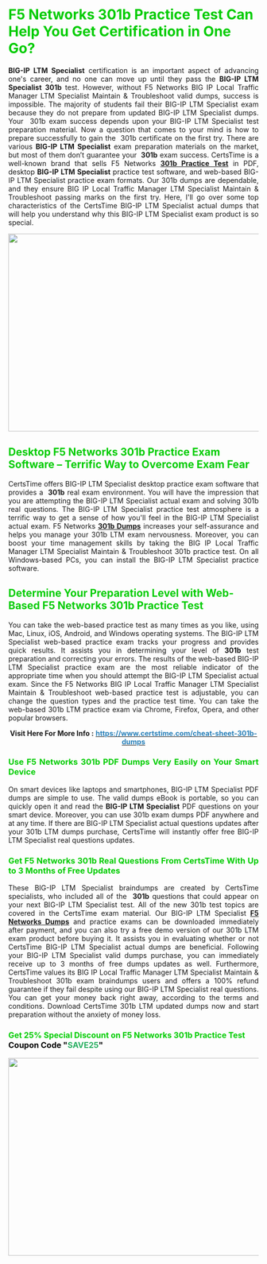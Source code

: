 <h1><span style="color:#00cc00;"><strong>F5 Networks 301b Practice Test Can Help You Get Certification in One Go?</strong></span></h1>

<p style="text-align: justify;"><strong>BIG-IP LTM Specialist</strong> certification is an important aspect of advancing one's career, and no one can move up until they pass the <strong>BIG-IP LTM Specialist</strong> <strong>301b</strong> test. However, without F5 Networks BIG IP Local Traffic Manager LTM Specialist Maintain & Troubleshoot valid dumps, success is impossible. The majority of students fail their BIG-IP LTM Specialist exam because they do not prepare from updated BIG-IP LTM Specialist dumps. Your  301b exam success depends upon your BIG-IP LTM Specialist test preparation material. Now a question that comes to your mind is how to prepare successfully to gain the  301b certificate on the first try. There are various <strong>BIG-IP LTM Specialist</strong> exam preparation materials on the market, but most of them don’t guarantee your <strong> 301b</strong> exam success. CertsTime is a well-known brand that sells F5 Networks <strong><a href="https://www.certstime.com/cheat-sheet-301b-dumps">301b Practice Test</a></strong> in PDF, desktop <strong>BIG-IP LTM Specialist</strong> practice test software, and web-based BIG-IP LTM Specialist<strong> </strong>practice exam formats. Our 301b dumps are dependable, and they ensure BIG IP Local Traffic Manager LTM Specialist Maintain & Troubleshoot passing marks on the first try. Here, I'll go over some top characteristics of the CertsTime BIG-IP LTM Specialist actual dumps that will help you understand why this BIG-IP LTM Specialist exam product is so special.</p>

<p style="text-align: center;"><a href="https://www.certstime.com/cheat-sheet-301b-dumps"><img alt="" src="https://i.imgur.com/wlGiNOk.jpg" style="width: 700px; height: 398px;" /></a></p>

<h2><span style="color:#00cc00;"><strong>Desktop F5 Networks 301b Practice Exam Software – Terrific Way to Overcome Exam Fear</strong></span></h2>

<p style="text-align: justify;">CertsTime offers BIG-IP LTM Specialist desktop practice exam software that provides a <strong> 301b</strong> real exam environment. You will have the impression that you are attempting the BIG-IP LTM Specialist actual exam and solving 301b real questions. The BIG-IP LTM Specialist practice test atmosphere is a terrific way to get a sense of how you'll feel in the BIG-IP LTM Specialist actual exam. F5 Networks <strong><a href="https://www.certstime.com/cheat-sheet-301b-dumps">301b Dumps</a></strong> increases your self-assurance and helps you manage your 301b LTM exam nervousness. Moreover, you can boost your time management skills by taking the BIG IP Local Traffic Manager LTM Specialist Maintain & Troubleshoot 301b practice test. On all Windows-based PCs, you can install the BIG-IP LTM Specialist practice software.</p>

<h2><span style="color:#00cc00;"><strong>Determine Your Preparation Level with Web-Based F5 Networks 301b Practice Test</strong></span></h2>

<p style="text-align: justify;">You can take the web-based practice test as many times as you like, using Mac, Linux, iOS, Android, and Windows operating systems. The BIG-IP LTM Specialist web-based practice exam tracks your progress and provides quick results. It assists you in determining your level of <strong> 301b</strong> test preparation and correcting your errors. The results of the web-based BIG-IP LTM Specialist practice exam are the most reliable indicator of the appropriate time when you should attempt the BIG-IP LTM Specialist actual exam. Since the F5 Networks BIG IP Local Traffic Manager LTM Specialist Maintain & Troubleshoot web-based practice test is adjustable, you can change the question types and the practice test time. You can take the web-based 301b LTM practice exam via Chrome, Firefox, Opera, and other popular browsers.</p>

<p style="text-align: center;"><strong>Visit Here For More Info :</strong> <strong><a href="https://www.certstime.com/cheat-sheet-301b-dumps"><span style="color:#2980b9;">https://www.certstime.com/cheat-sheet-301b-dumps</span></a></strong></p>

<h3 style="text-align: justify;"><span style="color:#00cc00;"><strong>Use F5 Networks 301b PDF Dumps Very Easily on Your Smart Device</strong></span></h3>

<p style="text-align: justify;">On smart devices like laptops and smartphones, BIG-IP LTM Specialist PDF dumps are simple to use. The valid dumps eBook is portable, so you can quickly open it and read the <strong>BIG-IP LTM Specialist</strong> PDF questions on your smart device. Moreover, you can use 301b exam dumps PDF anywhere and at any time. If there are BIG-IP LTM Specialist actual questions updates after your 301b LTM dumps purchase, CertsTime will instantly offer free BIG-IP LTM Specialist real questions updates.</p>

<h3 style="text-align: justify;"><span style="color:#00cc00;"><strong>Get F5 Networks 301b Real Questions From CertsTime With Up to 3 Months of Free Updates</strong></span></h3>

<p style="text-align: justify;">These BIG-IP LTM Specialist braindumps are created by CertsTime specialists, who included all of the <strong> 301b</strong> questions that could appear on your next BIG-IP LTM Specialist test. All of the new 301b test topics are covered in the CertsTime exam material. Our BIG-IP LTM Specialist <strong><a href="https://www.certstime.com/cheat-sheet-f5-networks-dumps">F5 Networks Dumps</a></strong> and practice exams can be downloaded immediately after payment, and you can also try a free demo version of our 301b LTM exam product before buying it. It assists you in evaluating whether or not CertsTime BIG-IP LTM Specialist actual dumps are beneficial. Following your BIG-IP LTM Specialist valid dumps purchase, you can immediately receive up to 3 months of free dumps updates as well. Furthermore, CertsTime values its BIG IP Local Traffic Manager LTM Specialist Maintain & Troubleshoot 301b exam braindumps users and offers a 100% refund guarantee if they fail despite using our BIG-IP LTM Specialist real questions. You can get your money back right away, according to the terms and conditions. Download CertsTime 301b LTM updated dumps now and start preparation without the anxiety of money loss.</p>

<h3 style="text-align: justify;"><strong><span style="font-size:16px;"><strong><span style="color:#00cc00;">Get 25% Special Discount on F5 Networks 301b Practice Test</span></strong><br />
<strong><span style="color:#000000;">Coupon Code</span></strong> <strong><span style="color:#000000;">"</span><span style="color:#27ae60;">SAVE</span><font color="#27ae60">25</font><span style="color:#000000;">"</span></strong></span></strong></h3>

<p style="text-align: center;"><strong><a href="https://www.certstime.com/cheat-sheet-301b-dumps"><img alt="" src="https://i.imgur.com/Gj1kXWu.jpg" style="width: 700px; height: 398px;" /></a></strong></p>
